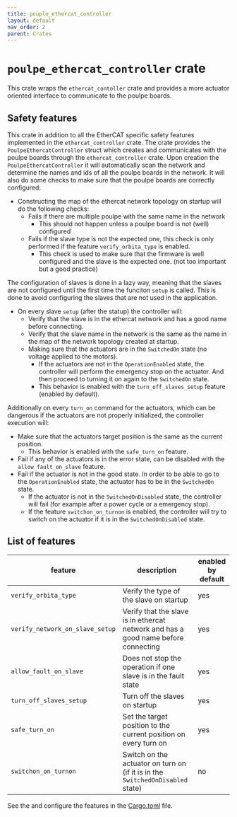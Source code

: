 ```yaml
---
title: pouple_ethercat_controller
layout: default
nav_order: 2
parent: Crates
---
```


# `poulpe_ethercat_controller` crate

This crate wraps the `ethercat_contoller` crate and provides a more actuator oriented interface to communicate to the poulpe boards. 

## Safety features


This crate in addition to all the EtherCAT specific safety features implemented in the `ethercat_controller` crate. The crate provides the `PoulpeEthercatController` struct which creates and communicates with the poulpe boards through the `ethercat_controller` crate. 
Upon creation the `PoulpeEthercatController` it will automatically scan the network and determine the names and ids of all the poulpe boards in the network. It will also do some checks to make sure that the poulpe boards are correctly configured:
- Constructing the map of the ethercat network topology on startup will do the following checks:
    - Fails if there are multiple poulpe with the same name in the network 
      - This should not happen unless a poulpe board is not (well) configured 
    - Fails if the slave type is not the expected one, this check is only performed if the feature `verify_orbita_type` is enabled. 
      - This check is used to make sure that the firmware is well configured and the slave is the expected one. (not too important but a good practice)

The configuration of slaves is done in a lazy way, meaning that the slaves are not configured until the first time the funciton `setup` is called. This is done to avoid configuring the slaves that are not used in the application.
- On every slave `setup` (after the statup) the controller will:
    - Verify that the slave is in the ethercat network and has a good name before connecting. 
    - Verify that the slave name in the network is the same as the name in the map of the network topology created at startup.
    - Making sure that the actuators are in the `SwitchedOn` state (no voltage applied to the motors).
        - If the actuators are not in the `OperationEnabled` state, the controller will perform the emergency stop on the actuator. And then proceed to turning it on again to the `SwitchedOn` state.
        - This behavior is enabled with the `turn_off_slaves_setup` feature (enabled by default).

Additionally on every `turn_on` command for the actuators, which can be dangerous if the actuators are not properly initialized, the controller execution will:

- Make sure that the actuators target position is the same as the current position. 
    - This behavior is enabled with the `safe_turn_on` feature.
- Fail if any of the actuators is in the error state, can be disabled with the `allow_fault_on_slave` feature.
- Fail if the actuator is not in the good state. In order to be able to go to the `OperationEnabled` state, the actuator has to be in the `SwitchedOn` state. 
    - If the actuator is not in the `SwitchedOnDisabled` state, the controller will fail (for example after a power cycle or a emergency stop). 
    - If the feature `switchon_on_turnon` is enabled, the controller will try to switch on the actuator if it is in the `SwitchedOnDisabled` state.

## List of features

feature | description | enabled by default
--- | --- | ---
`verify_orbita_type` | Verify the type of the slave on startup | yes
`verify_network_on_slave_setup` | Verify that the slave is in ethercat network and has a good name before connecting | yes
`allow_fault_on_slave` | Does not stop the operation if one slave is in the fault state | yes
`turn_off_slaves_setup` | Turn off the slaves on startup | yes
`safe_turn_on` | Set the target position to the current position on every turn on | yes
`switchon_on_turnon` | Switch on the actuator on turn on (if it is in the `SwitchedOnDisabled` state) | no


See the and configure the features in the [Cargo.toml]({{site.github_url}}poulpe_ethercat_controller/Cargo.toml) file.